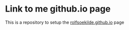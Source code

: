 # Link to me github.io page

This is a repository to setup the [rolfsoekilde.github.io](https://rolfsoekilde.github.io/) page
